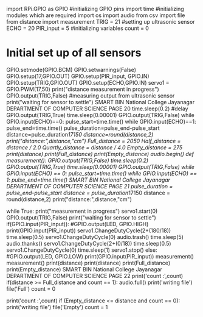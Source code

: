 import RPi.GPIO as GPIO #initializing GPIO pins
import time #initializing modules which are required 
import os
import audio
from csv import file
from distance import measurement
TRIG = 21 #setting up ultrasonic sensor 
ECHO = 20
PIR_input = 5 #initializing variables 
count = 0
# Initial set up of all sensors 
GPIO.setmode(GPIO.BCM)
GPIO.setwarnings(False)
GPIO.setup(17,GPIO.OUT)
GPIO.setup(PIR_input, GPIO.IN)
GPIO.setup(TRIG,GPIO.OUT)
GPIO.setup(ECHO,GPIO.IN)
servo1 = GPIO.PWM(17,50)
print("distance measurement in progress")
GPIO.output(TRIG,False) #measuring output from ultrasonic sensor 
print("waiting for sensor to settle")
SMART BIN National College Jayanagar
DEPARTMENT OF COMPUTER SCIENCE PAGE 20
time.sleep(0.2) #delay 
GPIO.output(TRIG,True)
time.sleep(0.00001)
GPIO.output(TRIG,False)
while GPIO.input(ECHO)==0:
 pulse_start=time.time()
while GPIO.input(ECHO)==1:
 pulse_end=time.time()
pulse_duration=pulse_end-pulse_start
distance=pulse_duration*17150
distance=round(distance,2)
print("distance:",distance,"cm")
Full_distance = 2050
Half_distance = distance / 2.0
Quartly_distance = distance / 4.0
Empty_distance = 275
print(distance)
print(Full_distance)
print(Empty_distance)
audio.begin()
def measurement():
 GPIO.output(TRIG,False)
 time.sleep(0.2)
 GPIO.output(TRIG,True)
 time.sleep(0.00001)
 GPIO.output(TRIG,False)
 while GPIO.input(ECHO) == 0:
 pulse_start=time.time()
 while GPIO.input(ECHO) == 1:
 pulse_end=time.time()
SMART BIN National College Jayanagar
DEPARTMENT OF COMPUTER SCIENCE PAGE 21
 pulse_duration = pulse_end-pulse_start
 distance = pulse_duration*17150
 distance = round(distance,2)
 print("distance:",distance,"cm")
 
while True:
 print("measurement in progress")
 servo1.start(0)
 GPIO.output(TRIG,False)
 print("waiting for sensor to settle")
 if(GPIO.input(PIR_input)):
 #GPIO.output(LED, GPIO.HIGH)
 print(GPIO.input(PIR_input))
 servo1.ChangeDutyCycle(2+(180/18))
 time.sleep(0.5)
 servo1.ChangeDutyCycle(0)
 audio.trash()
 time.sleep(5)
 audio.thanks()
 servo1.ChangeDutyCycle(2+(0/18))
 time.sleep(0.5)
 servo1.ChangeDutyCycle(0)
 time.sleep(1)
 servo1.stop()
 else:
 #GPIO.output(LED, GPIO.LOW)
 print(GPIO.input(PIR_input))
 measurement()
 measurement()
 print(distance)
 print(distance)
 print(Full_distance)
 print(Empty_distance)
SMART BIN National College Jayanagar
DEPARTMENT OF COMPUTER SCIENCE PAGE 22
 print('count :',count) 
 if(distance >= Full_distance and count == 1):
 audio.full()
 print('writing file')
 file('Full')
 count = 0
 
 print('count :',count) 
 if (Empty_distance <= distance and count == 0):
 print('writing file')
 file('Empty')
 count = 1
